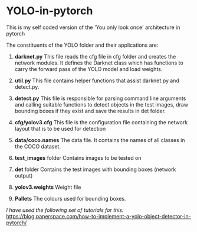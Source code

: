 # YOLO-in-pytorch
This is my self coded version of the 'You only look once' architecture in pytorch 

The constituents of the YOLO folder and their applications are:
<br>
1.  **darknet.py** This file reads the cfg file in cfg folder and creates the network modules. It defines the Darknet class which has functions to carry the forward pass of the YOLO model and load weights.

2.  **util.py** This file contains helper functions that assist darknet.py and detect.py.

3.  **detect.py** This file is responsible for parsing command line arguments and calling suitable
functions to detect objects in the test images, draw bounding boxes if they exist and save the
results in det folder.

4.  **cfg/yolov3.cfg** This file is the configuration file containing the network layout that is to be
used for detection

5.  **data/coco.names** The data file. It contains the names of all classes in the COCO dataset.

6.  **test_images** folder Contains images to be tested on

7.  **det** folder Contains the test images with bounding boxes (network output)

8.  **yolov3.weights** Weight file

9.  **Pallets** The colours used for bounding boxes.

*I have used the following set of tutorials for this:*
<br>
https://blog.paperspace.com/how-to-implement-a-yolo-object-detector-in-pytorch/
